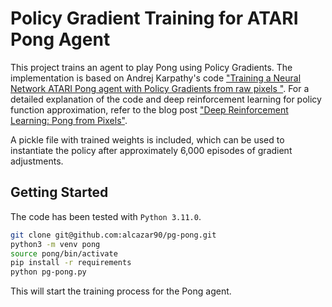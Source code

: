 # Policy Gradient Training for ATARI Pong Agent

This project trains an agent to play Pong using Policy Gradients. The implementation is based on Andrej Karpathy's code ["Training a Neural Network ATARI Pong agent with Policy Gradients from raw pixels
"](https://gist.github.com/karpathy/a4166c7fe253700972fcbc77e4ea32c5). For a detailed explanation of the code and deep reinforcement learning for policy function approximation, refer to the blog post ["Deep Reinforcement Learning: Pong from Pixels"](https://karpathy.github.io/2016/05/31/rl/).


A pickle file with trained weights is included, which can be used to instantiate the policy after approximately 6,000 episodes of gradient adjustments.

## Getting Started

The code has been tested with `Python 3.11.0`.

```bash
git clone git@github.com:alcazar90/pg-pong.git
python3 -m venv pong
source pong/bin/activate
pip install -r requirements
python pg-pong.py
```

This will start the training process for the Pong agent.


